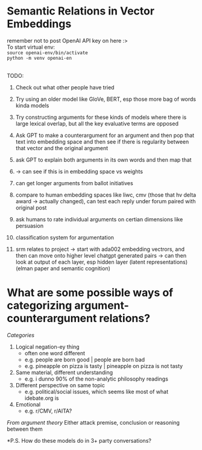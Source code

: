 # Semantic Relations in Vector Embeddings

remember not to post OpenAI API key on here :> <br>
To start virtual env: <br>
`source openai-env/bin/activate` <br>
`python -m venv openai-en`<br><br>

TODO: <br>
1.  Check out what other people have tried

1.  Try using an older model like GloVe, BERT, esp those more bag of words kinda models
2.  Try constructing arguments for these kinds of models where there is large lexical overlap, but all the key evaluative terms are opposed
3.  Ask GPT to make a counterargument for an argument and then pop that text into embedding space and then see if there is regularity between that vector and the original argument
4.  ask GPT to explain both arguments in its own words and then map that
5.  -> can see if this is in embedding space vs weights
6.  can get longer arguments from ballot initiatives
7.  compare to human embedding spaces like liwc, cmv (those that hv delta award -> actually changed), can test each reply under forum paired with original post
8.  ask humans to rate individual arguments on certian dimensions like persuasion
10.  classification system for argumentation
11.  srm relates to project -> start with ada002 embedding vectrors, and then can move onto higher level chatgpt generated pairs -> can then look at output of each layer, esp hidden layer (latent representations) (elman paper and semantic cognition)


# What are some possible ways of categorizing argument-counterargument relations?

_Categories_

1. Logical negation-ey thing
   - often one word different
   - e.g. people are born good | people are born bad
   - e.g. pineapple on pizza is tasty | pineapple on pizza is not tasty
2. Same material, different understanding
   - e.g. i dunno 90% of the non-analytic philosophy readings
3. Different perspective on same topic
   - e.g. political/social issues, which seems like most of what idebate.org is
4. Emotional
   - e.g. r/CMV, r/AITA?

_From argument theory_
Either attack premise, conclusion or reasoning between them 

\*P.S. How do these models do in 3+ party conversations?
